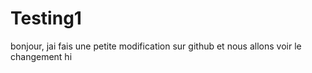 # Testing1
bonjour,
jai fais une petite modification sur github
et nous allons voir le changement
hi
